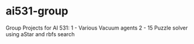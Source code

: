 # ai531-group
Group Projects for AI 531:
1 - Various Vacuum agents 
2 - 15 Puzzle solver using aStar and rbfs search
